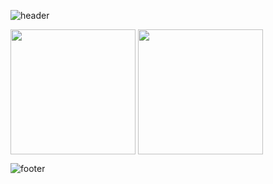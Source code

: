 ![header](https://capsule-render.vercel.app/api?type=waving&color=gradient&customColorList=9,16,13&section=header&text=Shaveen%20Balasooriya&desc=Software%20Engineer%20|%20System%20Architect%20|%20Solution%20Architect%20|%20%20Cybersecurity%20Enthusiast&descSize=15&descAlignY=94&animation=fadeIn&width=100%)


<img height=200 align="center" src="https://github-readme-stats.vercel.app/api?username=Shaveen-Balasooriya&show=prs_merged,prs_merged_percentage&show_icons=true&theme=codeSTACKr&hide_border=true&custom_title=My%20GitHub%20Stats" />
<img height=200 align="center" src="https://github-readme-stats.vercel.app/api/top-langs/?username=Shaveen-Balasooriya&size_weight=0.5&count_weight=0.5&layout=compact&card_width=320&theme=codeSTACKr&hide_border=true" />


![footer](https://capsule-render.vercel.app/api?type=waving&color=gradient&customColorList=9,16,13&section=footer)